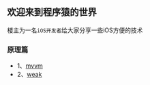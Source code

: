 ## 欢迎来到程序猿的世界

楼主为一名`iOS开发者`给大家分享一些iOS方便的技术

### 原理篇
* 1、[mvvm](https://github.com/MrDeveloperLiu/Blog/blob/master/mvvm.md)
* 2、[weak](https://github.com/MrDeveloperLiu/Blog/blob/master/weak.md)
